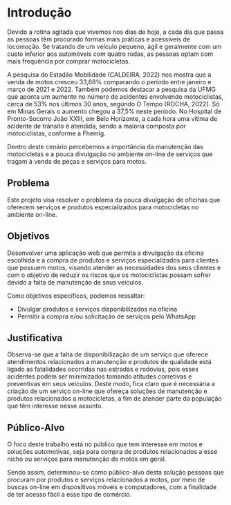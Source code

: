 # Introdução

Devido a rotina agitada que vivemos nos dias de hoje, a cada dia que passa as pessoas têm procurado formas mais práticas e acessíveis de locomoção. Se tratando de um veículo pequeno, ágil e geralmente com um custo inferior aos automóveis com quatro rodas, as pessoas optam com mais frequência por comprar motocicletas.

A pesquisa do Estadão Mobilidade (CALDEIRA, 2022) nos mostra que a venda de motos cresceu 33,68% comparando o período entre janeiro e março de 2021 e 2022. Também podemos destacar a pesquisa da UFMG que aponta um aumento no número de acidentes envolvendo motociclistas, cerca de 53% nos últimos 30 anos, segundo O Tempo (ROCHA, 2022). Só em Minas Gerais o aumento chegou a 37,5% neste período. No Hospital de Pronto-Socorro João XXIII, em Belo Horizonte, a cada hora uma vítima de acidente de trânsito é atendida, sendo a maioria composta por motociclistas, conforme a Fhemig.

Dentro deste cenário percebemos a importância da manutenção das motocicletas e a pouca divulgação no ambiente on-line de serviços que tragam à venda de peças e serviços para motos.

## Problema

Este projeto visa resolver o problema da pouca divulgação de oficinas que oferecem serviços e produtos especializados para motocicletas no ambiente on-line.

## Objetivos

Desenvolver uma aplicação web que permita a divulgação da oficina escolhida e a compra de produtos e serviços especializados para clientes que possuem motos, visando atender as necessidades dos seus clientes e com o objetivo de reduzir os riscos que os motociclistas possam sofrer devido a falta de manutenção de seus veículos.

Como objetivos específicos, podemos ressaltar:
* Divulgar produtos e serviços disponibilizados na oficina
* Permitir a compra e/ou solicitação de serviços pelo WhatsApp

## Justificativa

Observa-se que a falta de disponibilização de um serviço que oferece atendimentos relacionados a manutenção e produtos de qualidade está ligado as fatalidades ocorridas nas estradas e rodovias, pois esses acidentes podem ser minimizados tomando atitudes corretivas e preventivas em seus veículos. Deste modo, fica claro que é necessária a criação de um serviço on-line que ofereça soluções de manutenção e produtos relacionados a motocicletas, a fim de atender parte da população que têm interesse nesse assunto.

## Público-Alvo

O foco deste trabalho está no público que tem interesse em motos e soluções automotivas, seja para compra de produtos relacionados a esse nicho ou serviços para manutenção de motos em geral.

Sendo assim, determinou-se como público-alvo desta solução pessoas que procuram por produtos e serviços relacionados a motos, por meio de buscas on-line em dispositivos móveis e computadores, com a finalidade de ter acesso fácil a esse tipo de comércio.
